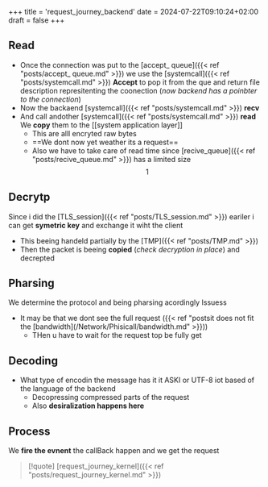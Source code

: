 +++
title = 'request_journey_backend'
date = 2024-07-22T09:10:24+02:00
draft = false
+++

## Read 
- Once the connection was put to the [accept_ queue]({{< ref "posts/accept_ queue.md" >}})   we use the [systemcall]({{< ref "posts/systemcall.md" >}}) **Accept** to pop it from the que and return file description represitenting the coonection (*now backend has a poinbter to the connection*) 
- Now the backaend  [systemcall]({{< ref "posts/systemcall.md" >}})  **recv**  
- And call andother [systemcall]({{< ref "posts/systemcall.md" >}})  **read**
	We **copy** them to the [[system application layer]]
	- This are alll encryted raw bytes 
	- ==We dont now yet weather its a request==
	- Also we have to take care of read time since [recive_queue]({{< ref "posts/recive_queue.md" >}}) has a  limited size 
 $$1$$
## Decrytp 
Since i did the  [TLS_session]({{< ref "posts/TLS_session.md" >}})   eariler i can get **symetric key** and exchange it wiht the client 
 - This beeing handeld partially by the [TMP]({{< ref "posts/TMP.md" >}})
- Then the packet is beeing **copied** (*check decryption in place*) and decrepted 
## Pharsing 
We determine the protocol and being pharsing acordingly 
 Issuess
  - It may be that we dont see the full request ({{< ref "postsit does not fit the [bandwidth](/Network/Phisicall/bandwidth.md" >}}))
	  - THen u have to wait for the request top be fully get 

## Decoding 

- What type of encodin the message has it it ASKI or UTF-8 iot based of the language of the backend 
	- Decopressing compressed parts of the request  
	- Also **desiralization happens here**
  

## Process 
We **fire the evnent** the callBack happen and we get the request 









>[!quote] [request_journey_kernel]({{< ref "posts/request_journey_kernel.md" >}})